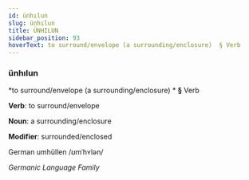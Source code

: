 ```yaml
---
id: ünhılun
slug: ünhılun
title: ÜNHILUN
sidebar_position: 93
hoverText: to surround/envelope (a surrounding/enclosure)  § Verb
---
```


### ünhılun

*to surround/envelope (a surrounding/enclosure) * **§** Verb

**Verb**: to surround/envelope

**Noun**: a surrounding/enclosure

**Modifier**: surrounded/enclosed

German umhüllen /ʊmˈhʏlən/

*Germanic Language Family*